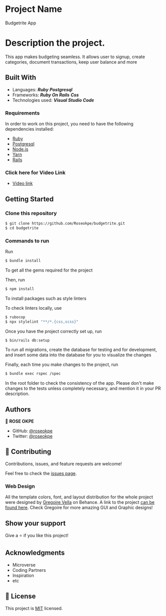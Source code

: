 # Project Name

Budgetrite App

# Description the project.

This app makes budgeting seamless. It allows user to signup, create categories, document transactions, keep user balance and more

## Built With

- Languages:
  _**Ruby**_
  _**Postgresql**_
- Frameworks:
  _**Ruby On Rails**_
  _**Css**_
- Technologies used: _**Visual Studio Code**_

### Requirements

In order to work on this project, you need to have the following dependencies installed:

- [Ruby](https://www.ruby-lang.org/en/)
- [Postgresql](https://www.postgresql.org/)
- [Node.js](https://nodejs.org/en/)
- [Yarn](https://yarnpkg.com/)
- [Rails](https://rubyonrails.org/)

### Click here for Video Link

- [Video link]()

## Getting Started

### Clone this repository

```bash
$ git clone https://github.com/Roseokpe/budgetrite.git
$ cd budgetrite
```

### Commands to run

Run

```bash
$ bundle install
```

To get all the gems required for the project

Then, run

```bash
$ npm install
```

To install packages such as style linters

To check linters locally, use

```bash
$ rubocop
$ npx stylelint "**/*.{css,scss}"
```

Once you have the project correctly set up, run

```bash
$ bin/rails db:setup
```

To run all migrations, create the database for testing and for development, and insert some data into the database for you to visualize the changes

Finally, each time you make changes to the project, run

```bash
$ bundle exec rspec /spec
```

In the root folder to check the consistency of the app. Please don't make changes to the tests unless completely necessary, and mention it in your PR description.

## Authors

👤 **ROSE OKPE**

- GitHub: [@roseokpe](https://github.com/RoseOkpe)
- Twitter: [@roseokpe](https://twitter.com/roseokpe)

## 🤝 Contributing

Contributions, issues, and feature requests are welcome!

Feel free to check the [issues page](../../issues/).

### Web Design

All the template colors, font, and layout distribution for the whole project were designed by [Gregoire Vella](https://www.behance.net/gregoirevella) on Behance. A link to the project [can be found here](https://www.behance.net/gallery/19759151/Snapscan-iOs-design-and-branding?tracking_source=). Check Gregoire for more amazing GUI and Graphic designs!

## Show your support

Give a ⭐️ if you like this project!

## Acknowledgments

- Microverse
- Coding Partners
- Inspiration
- etc

## 📝 License

This project is [MIT](./LICENSE) licensed.